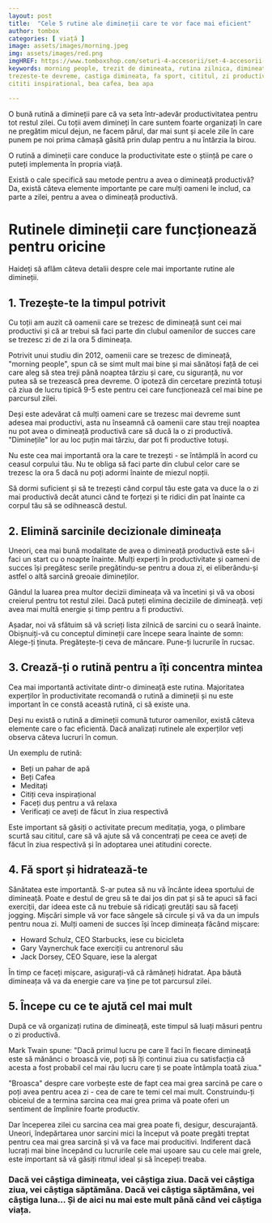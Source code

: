 ```yaml
---
layout: post
title:  "Cele 5 rutine ale dimineții care te vor face mai eficient"
author: tombox
categories: [ viață ]
image: assets/images/morning.jpeg
img: assets/images/red.png
imgHREF: https://www.tomboxshop.com/seturi-4-accesorii/set-4-accesorii-13.html/?ref=blog
keywords: morning people, trezit de dimineata, rutina zilnica, dimineata productiva, bufnite de noapte, dormit, dorm, dorm suficient,
trezeste-te devreme, castiga dimineata, fa sport, cititul, zi productiva, planurile zilei, experti in productivitate, zi de lucru,
cititi inspirational, bea cafea, bea apa

---
```



O bună rutină a dimineții pare că va seta într-adevăr productivitatea pentru tot restul zilei. Cu toții avem dimineți în care suntem foarte organizați în care ne pregătim micul dejun, ne facem părul, dar mai sunt și acele zile în care punem pe noi prima cămașă găsită prin dulap pentru a nu întârzia la birou.

O rutină a dimineții care conduce la productivitate este o știință pe care o puteți implementa în propria viață.

Există o cale specifică sau metode pentru a avea o dimineață productivă? Da, există câteva elemente importante pe care mulți oameni le includ, ca parte a zilei, pentru a avea o dimineață productivă.


# Rutinele dimineții care funcționează pentru oricine

Haideți să aflăm câteva detalii despre cele mai importante rutine ale dimineții.

## 1. Trezește-te la timpul potrivit

Cu toții am auzit că oamenii care se trezesc de dimineață sunt cei mai productivi și că ar trebui să faci parte din clubul oamenilor de succes care se trezesc zi de zi la ora 5 dimineața.

Potrivit unui studiu din 2012, oamenii care se trezesc de dimineață, "morning people", spun că se simt mult mai bine și mai sănătoși față de cei care aleg să stea treji până noaptea târziu și care, cu siguranță, nu vor putea să se trezească prea devreme. O ipoteză din cercetare prezintă totuși că ziua de lucru tipică 9-5 este pentru cei care funcționează cel mai bine pe parcursul zilei.


Deși este adevărat că mulți oameni care se trezesc mai devreme sunt adesea mai productivi, asta nu înseamnă că oamenii care stau treji noaptea nu pot avea o dimineață productivă care să ducă la o zi productivă. "Diminețile" lor au loc puțin mai târziu, dar pot fi productive totuși.

Nu este cea mai importantă ora la care te trezești - se întâmplă în acord cu ceasul corpului tău. Nu te obliga să faci parte din clubul celor care se trezesc la ora 5 dacă nu poți adormi înainte de miezul nopții.

Să dormi suficient și să te trezești când corpul tău este gata va duce la o zi mai productivă decât atunci când te forțezi și te ridici din pat înainte ca corpul tău să se odihnească destul.

## 2. Elimină sarcinile decizionale dimineața

Uneori, cea mai bună modalitate de avea o dimineață productivă este să-i faci un start cu o noapte înainte. Mulți experți în productivitate și oameni de succes își pregătesc serile pregătindu-se pentru a doua zi, ei eliberându-și astfel o altă sarcină greoaie dimineților.

Gândul la luarea prea multor decizii dimineața vă va încetini și vă va obosi creierul pentru tot restul zilei. Dacă puteți elimina deciziile de dimineață. veți avea mai multă energie și timp pentru a fi productivi.

Așadar, noi vă sfătuim să vă scrieți lista zilnică de sarcini cu o seară înainte. Obișnuiți-vă cu conceptul dimineții care începe seara înainte de somn: Alege-ți ținuta. Pregătește-ți ceva de mâncare. Pune-ți lucrurile în rucsac.

## 3. Crează-ți o rutină pentru a îți concentra mintea

Cea mai importantă activitate dintr-o dimineață este rutina. Majoritatea experților în productivitate recomandă o rutină a dimineții și nu este important în ce constă această rutină, ci să existe una.

Deși nu există o rutină a dimineții comună tuturor oamenilor, există câteva elemente care o fac eficientă. Dacă analizați rutinele ale experților veți observa câteva lucruri în comun.

Un exemplu de rutină:

- Beți un pahar de apă
- Beți Cafea
- Meditați
- Citiți ceva inspirațional
- Faceți duș pentru a vă relaxa
- Verificați ce aveți de făcut în ziua respectivă

Este important să găsiți o activitate precum meditația, yoga, o plimbare scurtă sau cititul, care să vă ajute să vă concentrați pe ceea ce aveți de făcut în ziua respectivă și în adoptarea unei atitudini corecte.

## 4. Fă sport și hidratează-te

Sănătatea este importantă. S-ar putea să nu vă încânte ideea sportului de dimineață. Poate e destul de greu să te dai jos din pat și să te apuci să faci exerciții, dar ideea este că nu trebuie să ridicați greutăți sau să faceți jogging. Mișcări simple vă vor face sângele să circule și vă va da un impuls pentru noua zi. Mulți oameni de succes își încep dimineața făcând mișcare:

- Howard Schulz, CEO Starbucks, iese cu bicicleta
- Gary Vaynerchuk face exerciții cu antrenorul său
- Jack Dorsey, CEO Square, iese la alergat

În timp ce faceți mișcare, asigurați-vă că rămâneți hidratat. Apa băută dimineața vă va da energie care va ține pe tot parcursul zilei.

## 5. Începe cu ce te ajută cel mai mult

După ce vă organizați rutina de dimineață, este timpul să luați măsuri pentru o zi productivă.

Mark Twain spune: "Dacă primul lucru pe care îl faci în fiecare dimineață este să mănânci o broască vie, poți să îți continui ziua cu satisfacția că acesta a fost probabil cel mai rău lucru care ți se poate întâmpla toată ziua."

"Broasca" despre care vorbește este de fapt cea mai grea sarcină pe care o poți avea pentru acea zi - cea de care te temi cel mai mult. Construindu-ți obiceiul de a termina sarcina cea mai grea prima vă poate oferi un sentiment de împlinire foarte productiv.

Dar începerea zilei cu sarcina cea mai grea poate fi, desigur, descurajantă. Uneori, îndepărtarea unor sarcini mici la început vă poate pregăti treptat pentru cea mai grea sarcină și vă va face mai producitivi. Indiferent dacă lucrați mai bine începând cu lucrurile cele mai ușoare sau cu cele mai grele, este important să vă găsiți ritmul ideal și să începeți treaba.

### Dacă vei câștiga dimineața, vei câștiga ziua. Dacă vei câștiga ziua, vei câștiga săptămâna. Dacă vei câștiga săptămâna, vei câștiga luna... Și de aici nu mai este mult până când vei câștiga viața.
